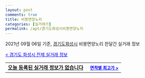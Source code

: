 ```yaml
---
layout: post
comments: true
title: 비봉면양노리
categories: [실거래가]
permalink: /apt/경기도화성시비봉면양노리
---
```


2021년 09월 06일 기준, <a href="/apt/경기도화성시">경기도화성시</a> 비봉면양노리 한달간 실거래 정보

<a style="color: blue;" href="/apt/경기도화성시">< 경기도 화성시 전체 실거래 정보</a>
<!---- start ---->
<table>
  <tr>
    <td colspan="4" style="font-weight: bold;"><a href="/apt/경기도화성시비봉면양노리{name_without_space}">오늘 등록된 실거래 정보가 없습니다</a> &nbsp;&nbsp;&nbsp; <a style="color: blue; font-size: smaller;" href="/apt/경기도화성시비봉면양노리{name_without_space}">면적별 최고가 ></a></td>
  </tr>
    
</table>
<!---- end ---->
    